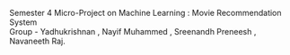 Semester 4 Micro-Project on Machine Learning : Movie Recommendation System<br>
Group - Yadhukrishnan , Nayif Muhammed , Sreenandh Preneesh , Navaneeth Raj.
